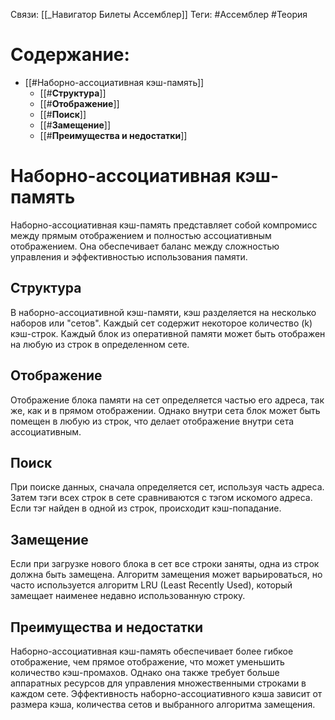 Связи: [[_Навигатор Билеты Ассемблер]]
Теги: #Ассемблер #Теория 

# Содержание:
- [[#Наборно-ассоциативная кэш-память]]
	- [[#**Структура**]]
	- [[#**Отображение**]]
	- [[#**Поиск**]]
	- [[#**Замещение**]]
	- [[#**Преимущества и недостатки**]]

# Наборно-ассоциативная кэш-память

Наборно-ассоциативная кэш-память представляет собой компромисс между прямым отображением и полностью ассоциативным отображением. Она обеспечивает баланс между сложностью управления и эффективностью использования памяти.

## **Структура**
В наборно-ассоциативной кэш-памяти, кэш разделяется на несколько наборов или "сетов". Каждый сет содержит некоторое количество (k) кэш-строк. Каждый блок из оперативной памяти может быть отображен на любую из строк в определенном сете.

## **Отображение**
Отображение блока памяти на сет определяется частью его адреса, так же, как и в прямом отображении. Однако внутри сета блок может быть помещен в любую из строк, что делает отображение внутри сета ассоциативным.

## **Поиск**
При поиске данных, сначала определяется сет, используя часть адреса. Затем тэги всех строк в сете сравниваются с тэгом искомого адреса. Если тэг найден в одной из строк, происходит кэш-попадание.

## **Замещение**
Если при загрузке нового блока в сет все строки заняты, одна из строк должна быть замещена. Алгоритм замещения может варьироваться, но часто используется алгоритм LRU (Least Recently Used), который замещает наименее недавно использованную строку.

## **Преимущества и недостатки**
Наборно-ассоциативная кэш-память обеспечивает более гибкое отображение, чем прямое отображение, что может уменьшить количество кэш-промахов. Однако она также требует больше аппаратных ресурсов для управления множественными строками в каждом сете. Эффективность наборно-ассоциативного кэша зависит от размера кэша, количества сетов и выбранного алгоритма замещения.